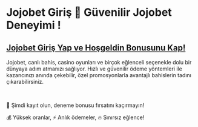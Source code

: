 # Jojobet Giriş 🎲 Güvenilir Jojobet Deneyimi !

## [Jojobet Giriş Yap ve Hoşgeldin Bonusunu Kap!](https://shorten.world/-l9Zd)

Jojobet, canlı bahis, casino oyunları ve birçok eğlenceli seçenekle dolu bir dünyaya adım atmanızı sağlıyor. Hızlı ve güvenilir ödeme yöntemleri ile kazancınızı anında çekebilir, özel promosyonlarla avantajlı bahislerin tadını çıkarabilirsiniz. 

<br>

🎁 Şimdi kayıt olun, deneme bonusu fırsatını kaçırmayın!

💰 Yüksek oranlar, ⚡ Anlık ödemeler, 🔥 Sınırsız eğlence!
